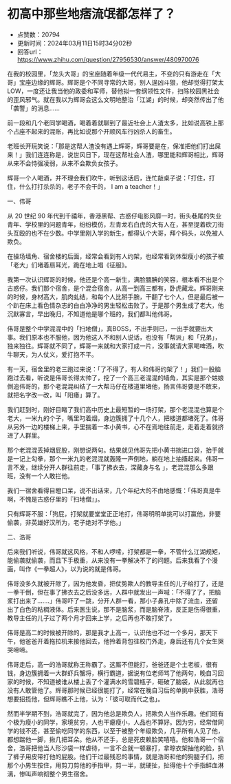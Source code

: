 # 初高中那些地痞流氓都怎样了？
- 点赞数：20794
- 更新时间：2024年03月11日15时34分02秒
- 回答url：https://www.zhihu.com/question/27956530/answer/480970076
<body>
 <p>在我的校园里，「龙头大哥」的宝座随着年级一代代易主，不变的只有游走在「大哥」宝座边缘的辉哥。辉哥是个不同寻常的大哥，别人逞凶斗狠，他却觉得打架太 LOW，一度还让我当他的政委和军师，替他拟一套纲领性文件，扫除校园黑社会的歪风邪气。就在我以为辉哥会这么文明地整治「江湖」的时候，却突然传出了他「袭警」的消息……</p>
 <p>前一段和几个老同学喝酒，喝着着就聊到了最近社会上人渣太多，比如说高铁上那个占座不起来的混账，再比如说那个开顺风车行凶杀人的畜生。</p>
 <p>老班长开玩笑说：「那是这帮人渣没有遇上辉哥，辉哥要是在，保准把他们打出屎来！」我们连连称是，说世风日下，现在这帮社会人渣，哪里能和辉哥相比，辉哥从来不会恃强凌弱，从来不会欺负女孩子。</p>
 <p>辉哥一个人喝酒，并不理会我们吹牛，听到这话后，连忙敲桌子说：「打住，打住，什么打打杀杀的，老子不会干的， I am a teacher！」</p>
 <p>一、伟哥</p>
 <p>从 20 世纪 90 年代到千禧年，香港黑帮、古惑仔电影风靡一时，街头巷尾的失业青年、学校里的问题青年，纷纷模仿，左青龙右白虎的大有人在，甚至提着砍刀街头互殴的也不在少数。中学里刚入学的新生，都得认个大哥，拜个码头，以免被人欺负。</p>
 <p>在操场墙角、宿舍楼的后面，经常会看到有人约架，也经常看到体型瘦小的孩子被「老大」们堵着扇耳光，跪在地上唱《征服》。</p>
 <p>我第一次认识辉哥的时候，他还是个高一新生，满脸腼腆的笑容，根本看不出是个古惑仔。我们那个宿舍，是个混合宿舍，从高一到高三都有，卧虎藏龙。辉哥刚来的时候，身材高大，肌肉虬结，和每个人比掰手腕，干翻了七个人，但是最后被一个趴在床上看色情杂志的白白净净的男生轻松击败了。于是那个男生成了老大，他沉默寡言，早出晚归，不知道他是哪个班的，我们都叫他伟哥。</p>
 <p>伟哥是整个中学混混中的「扫地僧」，真BOSS，不出手则已，一出手就要出大事。我们原本也不服他，因为他这人不和别人说话，也没有「帮派」和「兄弟」，独来独往。辉哥就不同了，辉哥一来就和大家打成一片，没事就请大家喝啤酒，吹牛聊天，为人仗义，爱打抱不平。</p>
 <p>有一天，宿舍里的老三跑过来说：「了不得了，有人和伟哥约架了！」我们一股脑跑过去看，听说是伟哥长得太帅了，挖了一个高三老混混的墙角，其实是那个姑娘倒追伟哥的，那个老混混纠结了一大帮马仔在楼道里堵他，扬言伟哥要是不敢来，就把名字改一改，叫「阳痿」算了。</p>
 <p>我们赶到时，刚好目睹了我们高中历史上最短暂的一场打架，那个老混混也算是个老大，一米九的个子，嘴里叼着烟，身边簇拥了十几个人，把楼道都堵死了。伟哥从另外一边的楼梯上来，手里揣着一本小黄书，心不在焉地往前走，走着走着就挤进了人群里。</p>
 <p>那个老混混丢掉烟屁股，刚想说两句。结果就见伟哥先把小黄书揣进口袋，抬手就是一记上勾拳，那个一米九的老混混就轰隆一声倒地，躺在地上抽搐起来。伟哥一言不发，继续分开人群往前走，「事了拂衣去，深藏身与名 」，老混混那么多跟班，没有一个人敢拦他。</p>
 <p>我们一宿舍看得目瞪口呆，说不出话来，几个年纪大的不由地感慨：「伟哥真是牛啊，不愧是古惑仔里的『扫地僧』」。</p>
 <p>只有辉哥不服：「狗屁，打架就要堂堂正正地打，伟哥明明单挑可以打赢他，非要偷袭，非英雄好汉所为，老子绝对不学他。」</p>
 <p>二、浩哥</p>
 <p>后来我们听说，伟哥就这风格，不和人啰嗦，打架都是一拳，不管什么江湖规矩，能偷袭就偷袭，而且下手极重，从来没有一拳解决不了的问题。后来我看了个漫画，叫作《一拳超人》，以为说的就是伟哥。</p>
 <p>伟哥没多久就被开除了，因为他发昏，把仗势欺人的教导主任的儿子给打了，还是一拳干倒，但在事了拂衣去之后没多远，人群中就发出一声喊：「不得了了，把脑浆打出来了…….」伟哥吓了一跳，分开人群一看，那小子鼻孔中除了流血，还留出了白色的粘稠液体。后来医生说，那不是脑浆，而是脑脊液，反正是伤得很重，教导主任的儿子过了两个月才回来上学，之后再也不敢打架了。</p>
 <p>伟哥是高二的时候被开除的，那是我才上高一，认识他也不过一个多月，那天下午，他爸爸开着拖拉机来接他回去，他拎着背包往校门外走，身后还有几个女生哭哭啼啼。</p>
 <p>伟哥走后，高一的浩哥就称王称霸了。这厮不但能打，爸爸还是个土老板，很有钱，身边簇拥着一大群虾兵蟹将，横行霸道，据说有位老师骂了他两句，晚自习回家的时候，不知道被谁从楼上丢了个灌满水的雪碧瓶子，砸破了脑袋，从此就再也没有人敢管他了。辉哥那时候已经很能打了，经常在晚自习后的单挑中获胜，浩哥想要招揽他，但辉哥瞧不上他，认为：「彼可取而代之也」。</p>
 <p>然而半学期不到，浩哥就完了，因为他总是欺负人，把欺负人当作乐趣。他们班有个极为瘦小的同学，家境贫穷，人也干瘪瘦小，人品也不算好。因为穷，经常借同学的钱不还，甚至偷吃同学的东西，以至于被整个年级欺负，几乎所有人见了他，都想踹他一脚，揪几把耳朵。他从不还手，总是死皮赖脸笑嘻嘻。他和浩哥一个宿舍，浩哥把他当人形沙袋一样虐待，一言不合就一顿暴打，拿晾衣架抽他的脸，扒了裤子用皮带打他的屁股。他们干过最残忍的事情，就是浩哥和他的狗腿子们，把那个小男生按住，用剪刀剪他的手指甲，剪一半，就硬扯，扯得他十个手指鲜血淋漓，惨叫声响彻整个男生宿舍。</p>
</body>